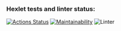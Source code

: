 ### Hexlet tests and linter status:
[![Actions Status](https://github.com/rumbks/python-project-lvl1/workflows/hexlet-check/badge.svg)](https://github.com/rumbks/python-project-lvl1/actions)
[![Maintainability](https://api.codeclimate.com/v1/badges/a99a88d28ad37a79dbf6/maintainability)](https://codeclimate.com/github/rumbks/python-project-lvl1)
![Linter](https://github.com/rumbks/python-project-lvl1/actions/workflows/ci.yml/badge.svg)